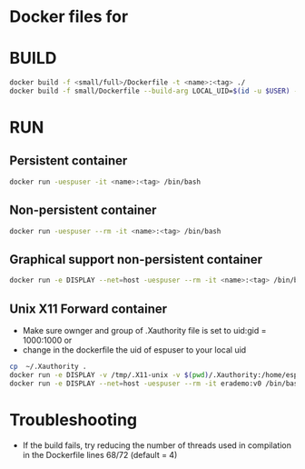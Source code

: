 # Docker files for

# BUILD
```bash
docker build -f <small/full>/Dockerfile -t <name>:<tag> ./
docker build -f small/Dockerfile --build-arg LOCAL_UID=$(id -u $USER) --build-arg LOCAL_GID=$(id -g $USER) --build-arg PROXY=${HTTP_PROXY} -t erademo:<moniker> ./
```
# RUN
## Persistent container
```bash
docker run -uespuser -it <name>:<tag> /bin/bash
```
## Non-persistent container
```bash
docker run -uespuser --rm -it <name>:<tag> /bin/bash
```
## Graphical support non-persistent container
```bash
docker run -e DISPLAY --net=host -uespuser --rm -it <name>:<tag> /bin/bash
```
## Unix X11 Forward container
* Make sure ownger and group of .Xauthority file is set to uid:gid = 1000:1000 or
* change in the dockerfile the uid of espuser to your local uid
```bash
cp  ~/.Xauthority .
docker run -e DISPLAY -v /tmp/.X11-unix -v $(pwd)/.Xauthority:/home/espuser/.Xauthority -v/bigdisk/packages/Xilinx:/bigdisk/packages/Xilinx --net=host -uespuser --rm -it erademo:<moniker> /bin/bash
docker run -e DISPLAY --net=host -uespuser --rm -it erademo:v0 /bin/bash
```
# Troubleshooting
* If the build fails, try reducing the number of threads used in compilation in the Dockerfile lines 68/72 (default = 4)
